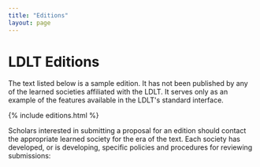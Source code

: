 ```yaml
---
title: "Editions"
layout: page
---
```


# LDLT Editions

The text listed below is a sample edition. It has not been published by any of the learned societies affiliated with the LDLT. It serves only as an example of the features available in the LDLT's standard interface.

{% include editions.html %}

Scholars interested in submitting a proposal for an edition should contact the appropriate learned society for the era of the text. Each society has developed, or is developing, specific policies and procedures for reviewing submissions:
